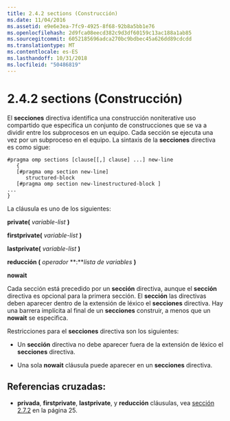 ```yaml
---
title: 2.4.2 sections (Construcción)
ms.date: 11/04/2016
ms.assetid: e9e6e3ea-7fc9-4925-8f68-92b8a5bb1e76
ms.openlocfilehash: 2d9fca08eecd382c9d3df60159c13ac188a1ab85
ms.sourcegitcommit: 6052185696adca270bc9bdbec45a626dd89cdcdd
ms.translationtype: MT
ms.contentlocale: es-ES
ms.lasthandoff: 10/31/2018
ms.locfileid: "50486819"
---
```

# <a name="242-sections-construct"></a>2.4.2 sections (Construcción)

El **secciones** directiva identifica una construcción noniterative uso compartido que especifica un conjunto de construcciones que se va a dividir entre los subprocesos en un equipo. Cada sección se ejecuta una vez por un subproceso en el equipo. La sintaxis de la **secciones** directiva es como sigue:

```
#pragma omp sections [clause[[,] clause] ...] new-line
   {
   [#pragma omp section new-line]
      structured-block
   [#pragma omp section new-linestructured-block ]
...
}
```

La cláusula es uno de los siguientes:

**private(** *variable-list* **)**

**firstprivate(** *variable-list* **)**

**lastprivate(** *variable-list* **)**

**reducción (** *operador* **:***lista de variables* **)**

**nowait**

Cada sección está precedido por un **sección** directiva, aunque el **sección** directiva es opcional para la primera sección. El **sección** las directivas deben aparecer dentro de la extensión de léxico el **secciones** directiva. Hay una barrera implícita al final de un **secciones** construir, a menos que un **nowait** se especifica.

Restricciones para el **secciones** directiva son los siguientes:

- Un **sección** directiva no debe aparecer fuera de la extensión de léxico el **secciones** directiva.

- Una sola **nowait** cláusula puede aparecer en un **secciones** directiva.

## <a name="cross-references"></a>Referencias cruzadas:

- **privada**, **firstprivate**, **lastprivate**, y **reducción** cláusulas, vea [sección 2.7.2](../../parallel/openmp/2-7-2-data-sharing-attribute-clauses.md) en la página 25.